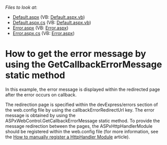 <!-- default file list -->
*Files to look at*:

* [Default.aspx](./CS/WebSite/Default.aspx) (VB: [Default.aspx.vb](./VB/WebSite/Default.aspx.vb))
* [Default.aspx.cs](./CS/WebSite/Default.aspx.cs) (VB: [Default.aspx.vb](./VB/WebSite/Default.aspx.vb))
* [Error.aspx](./CS/WebSite/Error.aspx) (VB: [Error.aspx](./VB/WebSite/Error.aspx))
* [Error.aspx.cs](./CS/WebSite/Error.aspx.cs) (VB: [Error.aspx](./VB/WebSite/Error.aspx))
<!-- default file list end -->
# How to get the error message by using the GetCallbackErrorMessage static method


<p>In this example, the error message is displayed within the redirected page after the error occurs on callback. </p><p>The redirection page is specified within the devExpress/errors section of the web.config file by using the callbackErrorRedirectUrl key. The error message is obtained by using the ASPxWebControl.GetCallbackErrorMessage static method. To provide the message redirection between the pages, the ASPxHttpHandlerModule should be registered within the web.config file (for more information, see the <a href="https://www.devexpress.com/Support/Center/p/K18262">How to manually register a HttpHandler Module</a> article).</p>

<br/>


